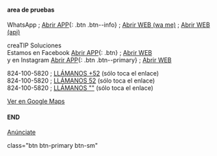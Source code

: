 #### area de pruebas


WhatsApp ; [Abrir APP][WA1a]{: .btn .btn--info} ; [Abrir WEB (wa me)][WA2w] ; [Abrir WEB (api)][WA3w] <br />


creaTIP Soluciones <br />
Estamos en Facebook [Abrir APP][FBa]{: .btn} ; [Abrir WEB][FBw] <br />
y en Instagram [Abrir APP][IGa]{: .btn .btn--primary} ; [Abrir WEB][IGw] <br />


824-100-5820 ; [LLÁMANOS +52][Tel1] (sólo toca el enlace) <br />
824-100-5820 ; [LLÁMANOS 52][Tel2] (sólo toca el enlace) <br />
824-100-5820 ; [LLÁMANOS ""][Tel3] (sólo toca el enlace)


[ Ver en Google Maps ][GM]


[Tel1]: tel:+528241005820
[Tel2]: tel:528241005820
[Tel3]: tel:8241005820

[FBa]: fb://page/creaTipSolucionesSH/
[FBw]: https://www.facebook.com/creaTipSolucionesSH/

[IGa]: https://www.instagram.com/creaTIPSoluciones/
[IGw]: https://www.instagram.com/creaTIPSoluciones/

[WA1a]: whatsapp://send?text=Hola%2C+me+quiero+anunciar&phone=528241005820
[WA2w]: https://wa.me/528241005820?text=Hola,%20conozco%20éste%20negocio
[WA3w]: https://api.whatsapp.com/send/?phone=528241005820&text=Hola%2C+me+quiero+anunciar

[GM]: https://goo.gl/maps/tdKmFTx687hGh2Hs8

#### END


<a href="{{site.baseurl}}/anunciate" class="btn btn-dark text-white px-5 btn-lg">Anúnciate</a>

class="btn btn-primary btn-sm"